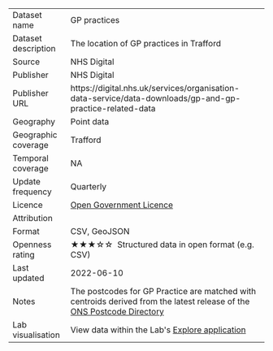 <table>
<tr>
	<td>Dataset name</td>
	<td>GP practices</td>
</tr>
<tr>
	<td>Dataset description</td>
	<td>The location of GP practices in Trafford</td>
</tr>
<tr>
	<td>Source</td>
	<td>NHS Digital</td>
</tr>
<tr>
	<td>Publisher</td>
	<td>NHS Digital</td>
</tr>
<tr>
	<td>Publisher URL</td>
	<td><a href="https://digital.nhs.uk/services/organisation-data-service/data-downloads/gp-and-gp-practice-related-data"></a>https://digital.nhs.uk/services/organisation-data-service/data-downloads/gp-and-gp-practice-related-data</td>
</tr>
<tr>
	<td>Geography</td>
	<td>Point data</td>
</tr>
<tr>
	<td>Geographic coverage</td>
	<td>Trafford</td>
</tr>
<tr>
	<td>Temporal coverage</td>
	<td>NA</td>
</tr>
<tr>
	<td>Update frequency</td>
	<td>Quarterly</td>
</tr>
<tr>
	<td>Licence</td>
	<td><a href="http://www.nationalarchives.gov.uk/doc/open-government-licence/version/3/">Open Government Licence</a></td>
</tr>
<tr>
	<td>Attribution</td>
	<td></td>
</tr>
<tr>
	<td>Format</td>
	<td>CSV, GeoJSON</td>
</tr>
<tr>
	<td>Openness rating</td>
	<td>&#9733&#9733&#9733&#9734&#9734&nbsp; Structured data in open format (e.g. CSV)</td>
</tr>
<tr>
	<td>Last updated</td>
	<td>2022-06-10</td>
</tr>
<tr>
	<td>Notes</td>
	<td>The postcodes for GP Practice are matched with centroids derived from the latest release of the <a href="https://geoportal.statistics.gov.uk/datasets/ons-postcode-directory-latest-centroids">ONS Postcode Directory</a></td>
</tr>
<tr>
	<td>Lab visualisation</td>
	<td>View data within the Lab's <a href="https://www.trafforddatalab.io/explore#dataset=general_practices">Explore application</a></td>
</tr>
</table>
